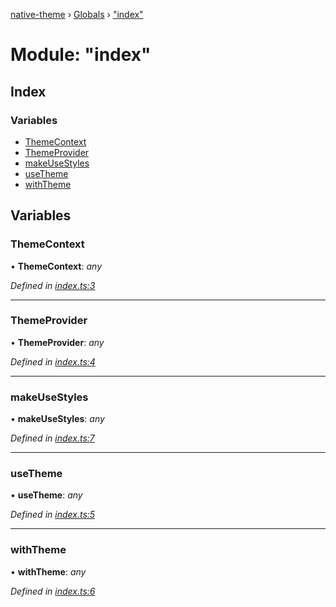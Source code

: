 [native-theme](../README.md) › [Globals](../globals.md) › ["index"](_index_.md)

# Module: "index"

## Index

### Variables

* [ThemeContext](_index_.md#themecontext)
* [ThemeProvider](_index_.md#themeprovider)
* [makeUseStyles](_index_.md#makeusestyles)
* [useTheme](_index_.md#usetheme)
* [withTheme](_index_.md#withtheme)

## Variables

###  ThemeContext

• **ThemeContext**: *any*

*Defined in [index.ts:3](https://github.com/CarlosBalladares/native-theme/blob/40cd711/src/index.ts#L3)*

___

###  ThemeProvider

• **ThemeProvider**: *any*

*Defined in [index.ts:4](https://github.com/CarlosBalladares/native-theme/blob/40cd711/src/index.ts#L4)*

___

###  makeUseStyles

• **makeUseStyles**: *any*

*Defined in [index.ts:7](https://github.com/CarlosBalladares/native-theme/blob/40cd711/src/index.ts#L7)*

___

###  useTheme

• **useTheme**: *any*

*Defined in [index.ts:5](https://github.com/CarlosBalladares/native-theme/blob/40cd711/src/index.ts#L5)*

___

###  withTheme

• **withTheme**: *any*

*Defined in [index.ts:6](https://github.com/CarlosBalladares/native-theme/blob/40cd711/src/index.ts#L6)*
